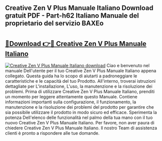 ## Creative Zen V Plus Manuale Italiano Download gratuit PDF - Part-h62 Italiano Manuale del proprietario del servizio BAXEo

# <h2><a href="http://dfc19sg.blite.top/?on=Creative+Zen+V+Plus+Manuale+Italiano">🔗Download 👉🔴 Creative Zen V Plus Manuale Italiano</a></h2>

[![Creative Zen V Plus Manuale Italiano download](https://i.imgur.com/lujVjoI.png)](http://dfc19sg.blite.top/?on=Creative+Zen+V+Plus+Manuale+Italiano)
Ciao e benvenuto nel manuale Dell'utente per il tuo Creative Zen V Plus Manuale Italiano appena collegato. Questa guida ha lo scopo di aiutarti a padroneggiare le caratteristiche e le capacità del tuo Prodotto. All'interno, troverai istruzioni dettagliate per L'installazione, L'uso, la manutenzione e la risoluzione dei problemi. Prima di utilizzare Creative Zen V Plus Manuale Italiano, prenditi un momento per leggere attentamente questo Manuale. Contiene informazioni importanti sulla configurazione, il funzionamento, la manutenzione e la risoluzione dei problemi del prodotto per garantire che sia possibile utilizzare il prodotto in modo sicuro ed efficace. Sperimenta la potenza Dell'elenco delle funzionalità nel palmo della tua mano con il tuo nuovo Creative Zen V Plus Manuale Italiano. Per favore, non aver paura di chiedere Creative Zen V Plus Manuale Italiano. Il nostro Team di assistenza clienti è pronto a rispondere alle tue domande.
